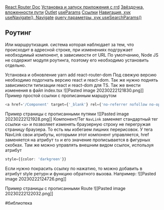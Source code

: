 [React Router Doc](https://reactrouter.com/en/main)
[Установка и запуск приложения с rrd](https://youtu.be/54XOTSmQ0Dc)
[Звёздочка, вложенности пути](https://youtu.be/cxv6tv9rnu8)
[Outlet](https://youtu.be/cxv6tv9rnu8?t=154)
[useParams](https://youtu.be/hKfKfqhGzxA)
[Ссылки](https://youtu.be/6pm3BOLUT8U)
[Навигация, хук useNavigate(), Navigate](https://youtu.be/ensVZJGos08)
[query параметры, хук useSearchParams()](https://youtu.be/ZmBUq3v03so)
## Роутинг
Или маршрутизация. система которая наблюдает за тем, что происходит в адресной строке, при изменениях подгружает необходимый компонент, в зависимости от URL
По умолчанию, Node JS не содержит модуля роутинга, поэтому его необходимо установить отдельно.

Установка и обновление
    yarn add react-router-dom
    Под свежую версию необходимо подогнать версию react  и react-dom.
    Так же нужно поднять зависимости типизации react  и react-dom для TS.
    Так же внести изменения в файл index.tsx
    ![[Pasted image 20230222121830.png]]
Пример простой ссылки с прописанным маршрутом
```ts
<a href='/Component' target={'_blank'} rel={'no-referrer nofollow no-opener'}> Component </a>  
```
Пример страницы с прописанными путями
![[Pasted image 20230222121928.png]]
Компонент/Тег  `NavLink` заменяет стандартный тег ссылки `<a>` и позволяет изменять браузерную строку не перегружая страницу браузера. То есть мы избегаем лишних перерисовок.
У тега NavLink свои атрибуты, которыми этот компонент управляется, href
заменяется на атрибут `to` и его значение прописывается в фигурных скобках.
Там же можно управлять внешним видом ссылок, используя атрибут 
```ts
style={{color: 'darkgreen'}}
```
Если нужно покрасить ссылку по нажатию, то можно добавить в атрибут style ретурн и функцию обратного вызова. Например:
![[Pasted image 20230222124726.png]]

Пример страницы с прописанными Route
![[Pasted image 20230222122032.png]]
 

#библиотека
